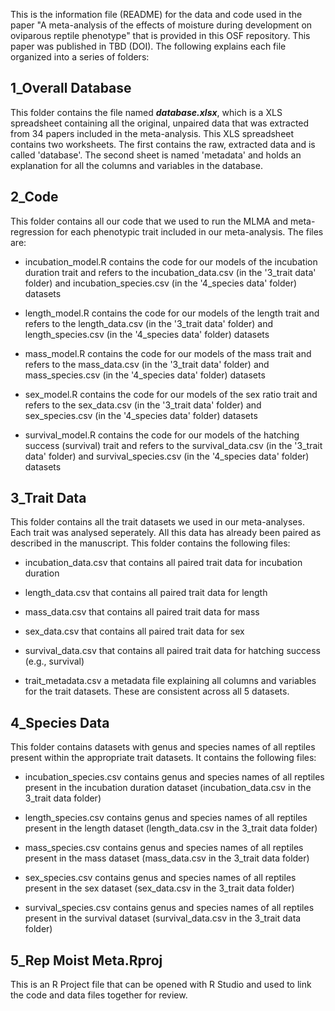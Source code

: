 This is the information file (README) for the data and code used in the paper "A meta-analysis of the effects of moisture during development on oviparous reptile phenotype" that is provided in this OSF repository. This paper was published in TBD (DOI). The following explains each file organized into a series of folders:

1_Overall Database
-------------------
This folder contains the file named ***database.xlsx***, which is a XLS spreadsheet containing all the original, unpaired data that was extracted from 34 papers included in the meta-analysis. This XLS spreadsheet contains two worksheets. The first contains the raw, extracted data and is called 'database'. The second sheet is named 'metadata' and holds an explanation for all the columns and variables in the database.


2_Code 
--------
This folder contains all our code that we used to run the MLMA and meta-regression for each phenotypic trait included in our meta-analysis. The files are:

- incubation_model.R contains the code for our models of the incubation duration trait and refers to the incubation_data.csv (in the '3_trait data' folder) and incubation_species.csv (in the '4_species data' folder) datasets

- length_model.R contains the code for our models of the length trait and refers to the length_data.csv (in the '3_trait data' folder) and length_species.csv (in the '4_species data' folder) datasets 

- mass_model.R contains the code for our models of the mass trait and refers to the mass_data.csv (in the '3_trait data' folder) and mass_species.csv (in the '4_species data' folder) datasets 

- sex_model.R contains the code for our models of the sex ratio trait and refers to the sex_data.csv (in the '3_trait data' folder) and sex_species.csv (in the '4_species data' folder) datasets

- survival_model.R contains the code for our models of the hatching success (survival) trait and refers to the survival_data.csv (in the '3_trait data' folder) and survival_species.csv (in the '4_species data' folder) datasets


3_Trait Data 
-------------
This folder contains all the trait datasets we used in our meta-analyses. Each trait was analysed seperately. All this data has already been paired as described in the manuscript. This folder contains the following files:

- incubation_data.csv that contains all paired trait data for incubation duration

- length_data.csv that contains all paired trait data for length

- mass_data.csv that contains all paired trait data for mass

- sex_data.csv that contains all paired trait data for sex

- survival_data.csv that contains all paired trait data for hatching success (e.g., survival)

- trait_metadata.csv a metadata file explaining all columns and variables for the trait datasets. These are consistent across all 5 datasets.


4_Species Data
---------------
This folder contains datasets with genus and species names of all reptiles present within the appropriate trait datasets. It contains the following files:

- incubation_species.csv contains genus and species names of all reptiles present in the incubation duration dataset (incubation_data.csv in the 3_trait data folder)

- length_species.csv contains genus and species names of all reptiles present in the length dataset (length_data.csv in the 3_trait data folder)

- mass_species.csv contains genus and species names of all reptiles present in the mass dataset (mass_data.csv in the 3_trait data folder)

- sex_species.csv contains genus and species names of all reptiles present in the sex dataset (sex_data.csv in the 3_trait data folder)

- survival_species.csv contains genus and species names of all reptiles present in the survival dataset (survival_data.csv in the 3_trait data folder)


5_Rep Moist Meta.Rproj
-----------------------
This is an R Project file that can be opened with R Studio and used to link the code and data files together for review. 

